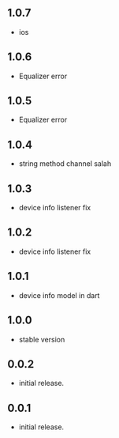## 1.0.7

* ios

## 1.0.6

* Equalizer error

## 1.0.5

* Equalizer error

## 1.0.4

* string method channel salah

## 1.0.3

* device info listener fix

## 1.0.2

* device info listener fix

## 1.0.1

* device info model in dart

## 1.0.0

* stable version

## 0.0.2

* initial release.

## 0.0.1

* initial release.

